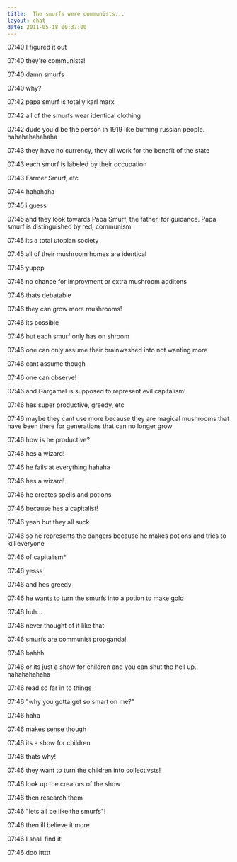 ```yaml
---
title:  The smurfs were communists...
layout: chat
date: 2011-05-18 00:37:00
---
```


07:40 <mkgll> I figured it out

07:40 <mkgll> they're communists!

07:40 <mkgll> damn smurfs

07:40 <r> why?

07:42 <mkgll> papa smurf is totally karl marx

07:42 <mkgll> all of the smurfs wear identical clothing

07:42 <r> dude you'd be the person in 1919 like burning russian people. hahahahahahaha

07:43 <mkgll> they have no currency, they all work for the benefit of the state

07:43 <mkgll> each smurf is labeled by their occupation

07:43 <mkgll> Farmer Smurf, etc

07:44 <r> hahahaha

07:45 <r> i guess

07:45 <mkgll> and they look towards Papa Smurf, the father, for guidance. Papa smurf is distinguished by red, communism

07:45 <mkgll> its a total utopian society

07:45 <mkgll> all of their mushroom homes are identical

07:45 <r> yuppp

07:45 <mkgll> no chance for improvment or extra mushroom additons

07:46 <r> thats debatable

07:46 <r> they can grow more mushrooms!

07:46 <r> its possible

07:46 <mkgll> but each smurf only has on shroom

07:46 <mkgll> one can only assume their brainwashed into not wanting more
  
07:46 <r> cant assume though
  
07:46 <mkgll> one can observe!
  
07:46 <mkgll> and Gargamel is supposed to represent evil capitalism! 

07:46 <mkgll> hes super productive, greedy, etc
  
07:46 <r> maybe they cant use more because they are magical mushrooms that have been there for generations that can no longer grow
  
07:46 <r> how is he productive?
  
07:46 <mkgll> hes a wizard!

07:46 <r> he fails at everything hahaha

07:46 <mkgll> hes a wizard!

07:46 <mkgll> he creates spells and potions

07:46 <mkgll> because hes a capitalist!

07:46 <r> yeah but they all suck

07:46 <r> so he represents the dangers because he makes potions and tries to kill everyone

07:46 <r> of capitalism*

07:46 <mkgll> yesss

07:46 <mkgll> and hes greedy

07:46 <mkgll> he wants to turn the smurfs into a potion to make gold
  
  07:46 <r> huh...
  
  07:46 <r> never thought of it like that
  
  07:46 <mkgll> smurfs are communist propganda!
  
  07:46 <r> bahhh
  
  07:46 <r> or its just a show for children and you can shut the hell up.. hahahahahaha
  
  07:46 <r> read so far in to things
    
  07:46 <r> "why you gotta get so smart on me?"
      

 07:46 <r> haha
        
07:46 <r> makes sense though
          
 07:46 <mkgll> its a show for children

 07:46 <mkgll> thats why!
  
   07:46 <mkgll> they want to turn the children into collectivsts!
  
   07:46 <r> look up the creators of the show
  
   07:46 <r> then research them
  
   07:46 <mkgll> "lets all be like the smurfs"!
  
   07:46 <r> then ill believe it more
  
07:46 <mkgll> I shall find it!
  
  07:46 <r> doo ittttt
  
